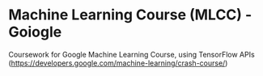 # Machine Learning Course (MLCC) - Goiogle
Coursework for Google Machine Learning Course, using TensorFlow APIs <br />
(https://developers.google.com/machine-learning/crash-course/) 
